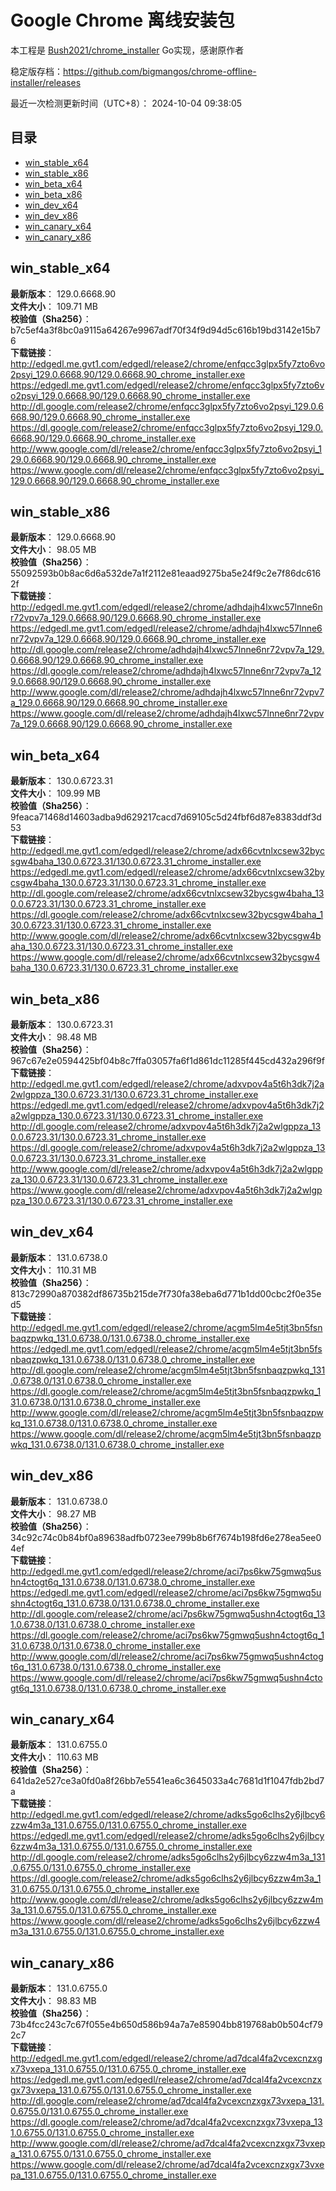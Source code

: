 # Google Chrome 离线安装包
本工程是 [Bush2021/chrome_installer](https://github.com/Bush2021/chrome_installer) Go实现，感谢原作者

稳定版存档：<https://github.com/bigmangos/chrome-offline-installer/releases>

最近一次检测更新时间（UTC+8）：
2024-10-04 09:38:05

## 目录
* [win_stable_x64](https://github.com/bigmangos/chrome-offline-installer?tab=readme-ov-file#win_stable_x64)
* [win_stable_x86](https://github.com/bigmangos/chrome-offline-installer?tab=readme-ov-file#win_stable_x86)
* [win_beta_x64](https://github.com/bigmangos/chrome-offline-installer?tab=readme-ov-file#win_beta_x64)
* [win_beta_x86](https://github.com/bigmangos/chrome-offline-installer?tab=readme-ov-file#win_beta_x86)
* [win_dev_x64](https://github.com/bigmangos/chrome-offline-installer?tab=readme-ov-file#win_dev_x64)
* [win_dev_x86](https://github.com/bigmangos/chrome-offline-installer?tab=readme-ov-file#win_dev_x86)
* [win_canary_x64](https://github.com/bigmangos/chrome-offline-installer?tab=readme-ov-file#win_canary_x64)
* [win_canary_x86](https://github.com/bigmangos/chrome-offline-installer?tab=readme-ov-file#win_canary_x86)

## win_stable_x64
**最新版本**： 129.0.6668.90  
**文件大小**： 109.71 MB  
**校验值（Sha256）**： b7c5ef4a3f8bc0a9115a64267e9967adf70f34f9d94d5c616b19bd3142e15b76  
**下载链接**：
http://edgedl.me.gvt1.com/edgedl/release2/chrome/enfqcc3glpx5fy7zto6vo2psyi_129.0.6668.90/129.0.6668.90_chrome_installer.exe
https://edgedl.me.gvt1.com/edgedl/release2/chrome/enfqcc3glpx5fy7zto6vo2psyi_129.0.6668.90/129.0.6668.90_chrome_installer.exe
http://dl.google.com/release2/chrome/enfqcc3glpx5fy7zto6vo2psyi_129.0.6668.90/129.0.6668.90_chrome_installer.exe
https://dl.google.com/release2/chrome/enfqcc3glpx5fy7zto6vo2psyi_129.0.6668.90/129.0.6668.90_chrome_installer.exe
http://www.google.com/dl/release2/chrome/enfqcc3glpx5fy7zto6vo2psyi_129.0.6668.90/129.0.6668.90_chrome_installer.exe
https://www.google.com/dl/release2/chrome/enfqcc3glpx5fy7zto6vo2psyi_129.0.6668.90/129.0.6668.90_chrome_installer.exe
## win_stable_x86
**最新版本**： 129.0.6668.90  
**文件大小**： 98.05 MB  
**校验值（Sha256）**： 55092593b0b8ac6d6a532de7a1f2112e81eaad9275ba5e24f9c2e7f86dc6162f  
**下载链接**：
http://edgedl.me.gvt1.com/edgedl/release2/chrome/adhdajh4lxwc57lnne6nr72vpv7a_129.0.6668.90/129.0.6668.90_chrome_installer.exe
https://edgedl.me.gvt1.com/edgedl/release2/chrome/adhdajh4lxwc57lnne6nr72vpv7a_129.0.6668.90/129.0.6668.90_chrome_installer.exe
http://dl.google.com/release2/chrome/adhdajh4lxwc57lnne6nr72vpv7a_129.0.6668.90/129.0.6668.90_chrome_installer.exe
https://dl.google.com/release2/chrome/adhdajh4lxwc57lnne6nr72vpv7a_129.0.6668.90/129.0.6668.90_chrome_installer.exe
http://www.google.com/dl/release2/chrome/adhdajh4lxwc57lnne6nr72vpv7a_129.0.6668.90/129.0.6668.90_chrome_installer.exe
https://www.google.com/dl/release2/chrome/adhdajh4lxwc57lnne6nr72vpv7a_129.0.6668.90/129.0.6668.90_chrome_installer.exe
## win_beta_x64
**最新版本**： 130.0.6723.31  
**文件大小**： 109.99 MB  
**校验值（Sha256）**： 9feaca71468d14603adba9d629217cacd7d69105c5d24fbf6d87e8383ddf3d53  
**下载链接**：
http://edgedl.me.gvt1.com/edgedl/release2/chrome/adx66cvtnlxcsew32bycsgw4baha_130.0.6723.31/130.0.6723.31_chrome_installer.exe
https://edgedl.me.gvt1.com/edgedl/release2/chrome/adx66cvtnlxcsew32bycsgw4baha_130.0.6723.31/130.0.6723.31_chrome_installer.exe
http://dl.google.com/release2/chrome/adx66cvtnlxcsew32bycsgw4baha_130.0.6723.31/130.0.6723.31_chrome_installer.exe
https://dl.google.com/release2/chrome/adx66cvtnlxcsew32bycsgw4baha_130.0.6723.31/130.0.6723.31_chrome_installer.exe
http://www.google.com/dl/release2/chrome/adx66cvtnlxcsew32bycsgw4baha_130.0.6723.31/130.0.6723.31_chrome_installer.exe
https://www.google.com/dl/release2/chrome/adx66cvtnlxcsew32bycsgw4baha_130.0.6723.31/130.0.6723.31_chrome_installer.exe
## win_beta_x86
**最新版本**： 130.0.6723.31  
**文件大小**： 98.48 MB  
**校验值（Sha256）**： 967c67e2e0594425bf04b8c7ffa03057fa6f1d861dc11285f445cd432a296f9f  
**下载链接**：
http://edgedl.me.gvt1.com/edgedl/release2/chrome/adxvpov4a5t6h3dk7j2a2wlgppza_130.0.6723.31/130.0.6723.31_chrome_installer.exe
https://edgedl.me.gvt1.com/edgedl/release2/chrome/adxvpov4a5t6h3dk7j2a2wlgppza_130.0.6723.31/130.0.6723.31_chrome_installer.exe
http://dl.google.com/release2/chrome/adxvpov4a5t6h3dk7j2a2wlgppza_130.0.6723.31/130.0.6723.31_chrome_installer.exe
https://dl.google.com/release2/chrome/adxvpov4a5t6h3dk7j2a2wlgppza_130.0.6723.31/130.0.6723.31_chrome_installer.exe
http://www.google.com/dl/release2/chrome/adxvpov4a5t6h3dk7j2a2wlgppza_130.0.6723.31/130.0.6723.31_chrome_installer.exe
https://www.google.com/dl/release2/chrome/adxvpov4a5t6h3dk7j2a2wlgppza_130.0.6723.31/130.0.6723.31_chrome_installer.exe
## win_dev_x64
**最新版本**： 131.0.6738.0  
**文件大小**： 110.31 MB  
**校验值（Sha256）**： 813c72990a870382df86735b215de7f730fa38eba6d771b1dd00cbc2f0e35ed5  
**下载链接**：
http://edgedl.me.gvt1.com/edgedl/release2/chrome/acgm5lm4e5tjt3bn5fsnbaqzpwkq_131.0.6738.0/131.0.6738.0_chrome_installer.exe
https://edgedl.me.gvt1.com/edgedl/release2/chrome/acgm5lm4e5tjt3bn5fsnbaqzpwkq_131.0.6738.0/131.0.6738.0_chrome_installer.exe
http://dl.google.com/release2/chrome/acgm5lm4e5tjt3bn5fsnbaqzpwkq_131.0.6738.0/131.0.6738.0_chrome_installer.exe
https://dl.google.com/release2/chrome/acgm5lm4e5tjt3bn5fsnbaqzpwkq_131.0.6738.0/131.0.6738.0_chrome_installer.exe
http://www.google.com/dl/release2/chrome/acgm5lm4e5tjt3bn5fsnbaqzpwkq_131.0.6738.0/131.0.6738.0_chrome_installer.exe
https://www.google.com/dl/release2/chrome/acgm5lm4e5tjt3bn5fsnbaqzpwkq_131.0.6738.0/131.0.6738.0_chrome_installer.exe
## win_dev_x86
**最新版本**： 131.0.6738.0  
**文件大小**： 98.27 MB  
**校验值（Sha256）**： 34c92c74c0b84bf0a89638adfb0723ee799b8b6f7674b198fd6e278ea5ee04ef  
**下载链接**：
http://edgedl.me.gvt1.com/edgedl/release2/chrome/aci7ps6kw75gmwq5ushn4ctogt6q_131.0.6738.0/131.0.6738.0_chrome_installer.exe
https://edgedl.me.gvt1.com/edgedl/release2/chrome/aci7ps6kw75gmwq5ushn4ctogt6q_131.0.6738.0/131.0.6738.0_chrome_installer.exe
http://dl.google.com/release2/chrome/aci7ps6kw75gmwq5ushn4ctogt6q_131.0.6738.0/131.0.6738.0_chrome_installer.exe
https://dl.google.com/release2/chrome/aci7ps6kw75gmwq5ushn4ctogt6q_131.0.6738.0/131.0.6738.0_chrome_installer.exe
http://www.google.com/dl/release2/chrome/aci7ps6kw75gmwq5ushn4ctogt6q_131.0.6738.0/131.0.6738.0_chrome_installer.exe
https://www.google.com/dl/release2/chrome/aci7ps6kw75gmwq5ushn4ctogt6q_131.0.6738.0/131.0.6738.0_chrome_installer.exe
## win_canary_x64
**最新版本**： 131.0.6755.0  
**文件大小**： 110.63 MB  
**校验值（Sha256）**： 641da2e527ce3a0fd0a8f26bb7e5541ea6c3645033a4c7681d1f1047fdb2bd7a  
**下载链接**：
http://edgedl.me.gvt1.com/edgedl/release2/chrome/adks5go6clhs2y6jlbcy6zzw4m3a_131.0.6755.0/131.0.6755.0_chrome_installer.exe
https://edgedl.me.gvt1.com/edgedl/release2/chrome/adks5go6clhs2y6jlbcy6zzw4m3a_131.0.6755.0/131.0.6755.0_chrome_installer.exe
http://dl.google.com/release2/chrome/adks5go6clhs2y6jlbcy6zzw4m3a_131.0.6755.0/131.0.6755.0_chrome_installer.exe
https://dl.google.com/release2/chrome/adks5go6clhs2y6jlbcy6zzw4m3a_131.0.6755.0/131.0.6755.0_chrome_installer.exe
http://www.google.com/dl/release2/chrome/adks5go6clhs2y6jlbcy6zzw4m3a_131.0.6755.0/131.0.6755.0_chrome_installer.exe
https://www.google.com/dl/release2/chrome/adks5go6clhs2y6jlbcy6zzw4m3a_131.0.6755.0/131.0.6755.0_chrome_installer.exe
## win_canary_x86
**最新版本**： 131.0.6755.0  
**文件大小**： 98.83 MB  
**校验值（Sha256）**： 73b4fcc243c7c67f055e4b650d586b94a7a7e85904bb819768ab0b504cf792c7  
**下载链接**：
http://edgedl.me.gvt1.com/edgedl/release2/chrome/ad7dcal4fa2vcexcnzxgx73vxepa_131.0.6755.0/131.0.6755.0_chrome_installer.exe
https://edgedl.me.gvt1.com/edgedl/release2/chrome/ad7dcal4fa2vcexcnzxgx73vxepa_131.0.6755.0/131.0.6755.0_chrome_installer.exe
http://dl.google.com/release2/chrome/ad7dcal4fa2vcexcnzxgx73vxepa_131.0.6755.0/131.0.6755.0_chrome_installer.exe
https://dl.google.com/release2/chrome/ad7dcal4fa2vcexcnzxgx73vxepa_131.0.6755.0/131.0.6755.0_chrome_installer.exe
http://www.google.com/dl/release2/chrome/ad7dcal4fa2vcexcnzxgx73vxepa_131.0.6755.0/131.0.6755.0_chrome_installer.exe
https://www.google.com/dl/release2/chrome/ad7dcal4fa2vcexcnzxgx73vxepa_131.0.6755.0/131.0.6755.0_chrome_installer.exe
